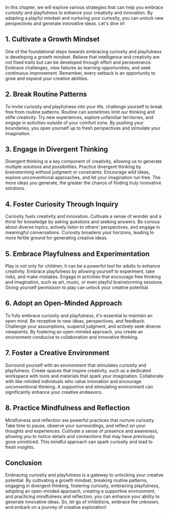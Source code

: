 
In this chapter, we will explore various strategies that can help you embrace curiosity and playfulness to enhance your creativity and innovation. By adopting a playful mindset and nurturing your curiosity, you can unlock new perspectives and generate innovative ideas. Let's dive in!

## 1\. Cultivate a Growth Mindset

One of the foundational steps towards embracing curiosity and playfulness is developing a growth mindset. Believe that intelligence and creativity are not fixed traits but can be developed through effort and perseverance. Embrace challenges, view failures as learning opportunities, and seek continuous improvement. Remember, every setback is an opportunity to grow and expand your creative abilities.

## 2\. Break Routine Patterns

To invite curiosity and playfulness into your life, challenge yourself to break free from routine patterns. Routine can sometimes limit our thinking and stifle creativity. Try new experiences, explore unfamiliar territories, and engage in activities outside of your comfort zone. By pushing your boundaries, you open yourself up to fresh perspectives and stimulate your imagination.

## 3\. Engage in Divergent Thinking

Divergent thinking is a key component of creativity, allowing us to generate multiple solutions and possibilities. Practice divergent thinking by brainstorming without judgment or constraints. Encourage wild ideas, explore unconventional approaches, and let your imagination run free. The more ideas you generate, the greater the chance of finding truly innovative solutions.

## 4\. Foster Curiosity Through Inquiry

Curiosity fuels creativity and innovation. Cultivate a sense of wonder and a thirst for knowledge by asking questions and seeking answers. Be curious about diverse topics, actively listen to others' perspectives, and engage in meaningful conversations. Curiosity broadens your horizons, leading to more fertile ground for generating creative ideas.

## 5\. Embrace Playfulness and Experimentation

Play is not only for children; it can be a powerful tool for adults to enhance creativity. Embrace playfulness by allowing yourself to experiment, take risks, and make mistakes. Engage in activities that encourage free thinking and imagination, such as art, music, or even playful brainstorming sessions. Giving yourself permission to play can unlock your creative potential.

## 6\. Adopt an Open-Minded Approach

To fully embrace curiosity and playfulness, it's essential to maintain an open mind. Be receptive to new ideas, perspectives, and feedback. Challenge your assumptions, suspend judgment, and actively seek diverse viewpoints. By fostering an open-minded approach, you create an environment conducive to collaboration and innovative thinking.

## 7\. Foster a Creative Environment

Surround yourself with an environment that stimulates curiosity and playfulness. Create spaces that inspire creativity, such as a dedicated workspace with tools and materials that spark your imagination. Collaborate with like-minded individuals who value innovation and encourage unconventional thinking. A supportive and stimulating environment can significantly enhance your creative endeavors.

## 8\. Practice Mindfulness and Reflection

Mindfulness and reflection are powerful practices that nurture curiosity. Take time to pause, observe your surroundings, and reflect on your thoughts and experiences. Cultivate a sense of presence and awareness, allowing you to notice details and connections that may have previously gone unnoticed. This mindful approach can spark curiosity and lead to fresh insights.

## Conclusion

Embracing curiosity and playfulness is a gateway to unlocking your creative potential. By cultivating a growth mindset, breaking routine patterns, engaging in divergent thinking, fostering curiosity, embracing playfulness, adopting an open-minded approach, creating a supportive environment, and practicing mindfulness and reflection, you can enhance your ability to generate innovative ideas. So, let go of inhibitions, embrace the unknown, and embark on a journey of creative exploration!
